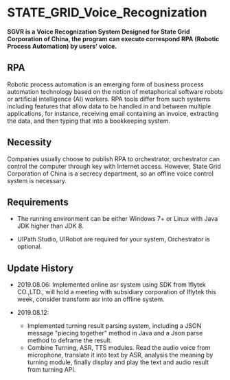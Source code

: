 # STATE_GRID_Voice_Recognization

**SGVR is a Voice Recognization System Designed for State Grid Corporation of China, the program can execute correspond RPA (Robotic Process Automation) by users' voice.**


## RPA
Robotic process automation is an emerging form of business process automation technology based on the notion of metaphorical software robots or artificial intelligence (AI) workers. RPA tools differ from such systems including features that allow data to be handled in and between multiple applications, for instance, receiving email containing an invoice, extracting the data, and then typing that into a bookkeeping system.

## Necessity
Companies usually choose to publish RPA to orchestrator, orchestrator can control the computer through key with Internet access. However, State Grid Corporation of China is a secrecy department, so an offline voice control system is necessary. 


## Requirements

 - The running environment can be either Windows 7+ or Linux with Java JDK higher than JDK 8. 

 - UIPath Studio, UIRobot are required for your system, Orchestrator is optional.

## Update History

 - 2019.08.06: Implemented online asr system using SDK from Iflytek CO.,LTD., will hold a meeting with subsidiary corporation of Iflytek this week, consider transform asr into an offline system.

 - 2019.08.12: 

 	- Implemented turning result parsing system, including a JSON message "piecing together" method in Java and a Json parse method to deframe the result. 
 	- Combine Turning, ASR, TTS modules. Read the audio voice from microphone, translate it into text by ASR, analysis the meaning by turning module, finally display and play the text and audio result from turning API.


